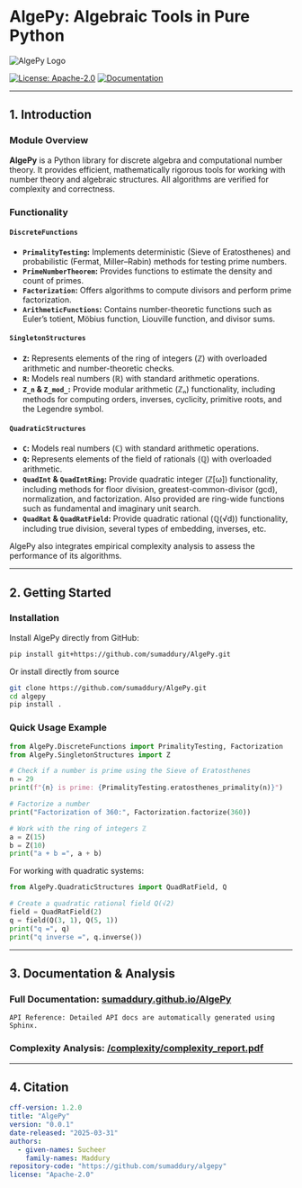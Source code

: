 # AlgePy: Algebraic Tools in Pure Python

![AlgePy Logo](https://upload.wikimedia.org/wikipedia/commons/thumb/f/fd/Algebra_Proof_Diagram_Inverse.svg/640px-Algebra_Proof_Diagram_Inverse.svg.png)

[![License: Apache-2.0](https://img.shields.io/badge/License-Apache%202.0-blue.svg)](LICENSE.txt)
[![Documentation](https://img.shields.io/badge/docs-sumaddury.github.io/AlgePy-blue)](https://sumaddury.github.io/AlgePy/)

---

## 1. Introduction

### Module Overview

**AlgePy** is a Python library for discrete algebra and computational number theory. It provides efficient, mathematically rigorous tools for working with number theory and algebraic structures. All algorithms are verified for complexity and correctness.

### Functionality

#### `DiscreteFunctions`
- **`PrimalityTesting`:** Implements deterministic (Sieve of Eratosthenes) and probabilistic (Fermat, Miller–Rabin) methods for testing prime numbers.
- **`PrimeNumberTheorem`:** Provides functions to estimate the density and count of primes.
- **`Factorization`:** Offers algorithms to compute divisors and perform prime factorization.
- **`ArithmeticFunctions`:** Contains number-theoretic functions such as Euler’s totient, Möbius function, Liouville function, and divisor sums.

#### `SingletonStructures`
- **`Z`:**  Represents elements of the ring of integers (ℤ) with overloaded arithmetic and number-theoretic checks.
- **`R`:**  Models real numbers (ℝ) with standard arithmetic operations.
- **`Z_n` & `Z_mod_`:**  Provide modular arithmetic (ℤₙ) functionality, including methods for computing orders, inverses, cyclicity, primitive roots, and the Legendre symbol.

#### `QuadraticStructures`
- **`C`:**  Models real numbers (ℂ) with standard arithmetic operations.
- **`Q`:**  Represents elements of the field of rationals (ℚ) with overloaded arithmetic.
- **`QuadInt` & `QuadIntRing`:**  Provide quadratic integer (ℤ[ω]) functionality, including methods for floor division, greatest-common-divisor (gcd), normalization, and factorization. Also provided are ring-wide functions such as fundamental and imaginary unit search.
- **`QuadRat` & `QuadRatField`:** Provide quadratic rational (ℚ(√d)) functionality, including true division, several types of embedding, inverses, etc.

AlgePy also integrates empirical complexity analysis to assess the performance of its algorithms.

---
## 2. Getting Started

### Installation

Install AlgePy directly from GitHub:

```bash
pip install git+https://github.com/sumaddury/AlgePy.git
```

Or install directly from source

```bash
git clone https://github.com/sumaddury/AlgePy.git
cd algepy
pip install .
```

### Quick Usage Example

```python
from AlgePy.DiscreteFunctions import PrimalityTesting, Factorization
from AlgePy.SingletonStructures import Z

# Check if a number is prime using the Sieve of Eratosthenes
n = 29
print(f"{n} is prime: {PrimalityTesting.eratosthenes_primality(n)}")

# Factorize a number
print("Factorization of 360:", Factorization.factorize(360))

# Work with the ring of integers ℤ
a = Z(15)
b = Z(10)
print("a + b =", a + b)
```
For working with quadratic systems:
```python
from AlgePy.QuadraticStructures import QuadRatField, Q

# Create a quadratic rational field Q(√2)
field = QuadRatField(2)
q = field(Q(3, 1), Q(5, 1))
print("q =", q)
print("q inverse =", q.inverse())
```

---
## 3. Documentation & Analysis

### Full Documentation: [sumaddury.github.io/AlgePy](https://sumaddury.github.io/AlgePy/)
    API Reference: Detailed API docs are automatically generated using Sphinx.
### Complexity Analysis: [/complexity/complexity_report.pdf](https://github.com/sumaddury/AlgePy/blob/main/complexity/complexity_report.pdf)

---
## 4. Citation

```yaml
cff-version: 1.2.0
title: "AlgePy"
version: "0.0.1"
date-released: "2025-03-31"
authors:
  - given-names: Sucheer
    family-names: Maddury
repository-code: "https://github.com/sumaddury/algepy"
license: "Apache-2.0"
```
